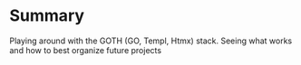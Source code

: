 # Summary

Playing around with the GOTH (GO, Templ, Htmx) stack. Seeing what works and how to best organize future projects  